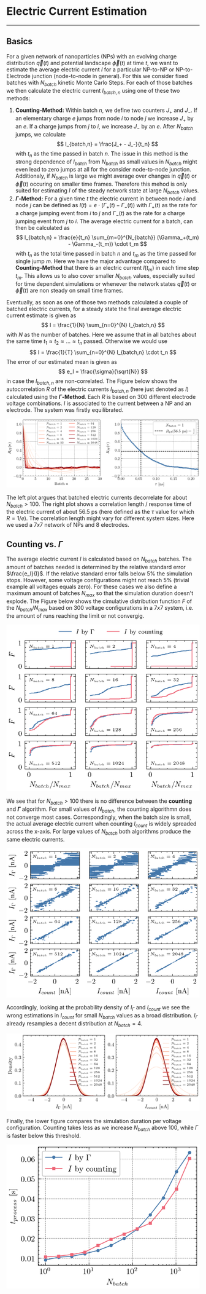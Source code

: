 # Electric Current Estimation
---
## Basics
For a given network of nanoparticles (NPs) with an evolving charge distribution $\vec{q}(t)$ and potential landscape $\vec{\phi}(t)$ at time $t$, we want to estimate the average electric current $I$ for a particular NP-to-NP or NP-to-Electrode junction (node-to-node in general). For this we consider fixed batches with $N_{batch}$ kinetic Monte Carlo Steps. For each of those batches we then calculate the electric current $I_{batch,n}$ using one of these two methods:
1. **Counting-Method:**
    Within batch $n$, we define two counters $J_+$ and $J_-$. If an elementary charge $e$ jumps from node $i$ to node $j$ we increase $J_+$ by an $e$. If a charge jumps from $j$ to $i$, we increase $J_-$ by an $e$. After $N_{batch}$ jumps, we calculate
    $$ I_{batch,n} = \frac{J_+ - J_-}{t_n} $$
    with $t_n$ as the time passed in batch $n$. The issue in this method is the strong dependence of $I_{batch}$ from $N_{batch}$ as small values in $N_{batch}$ might even lead to zero jumps at all for the consider node-to-node junction. Additionaly, if $N_{batch}$ is large we might average over changes in $\vec{q}(t)$ or $\vec{\phi}(t)$ occuring on smaller time frames. Therefore this mehod is only suited for estimating $I$ of the steady network state at large $N_{batch}$ values.  
2. **$\Gamma$-Method:**
    For a given time $t$ the electric current in between node $i$ and node $j$ can be defined as $I(t) = e \cdot (\Gamma_+(t) - \Gamma_-(t))$ with $\Gamma_+(t)$ as the rate for a charge jumping event from $i$ to $j$ and $\Gamma_-(t)$ as the rate for a charge jumping event from $j$ to $i$. The average electric current for a batch, can then be calculated as
    $$ I_{batch,n} = \frac{e}{t_n} \sum_{m=0}^{N_{batch}} (\Gamma_+(t_m) - \Gamma_-(t_m)) \cdot t_m $$
    with $t_n$ as the total time passed in batch $n$ and $t_m$ as the time passed for single jump $m$. Here we have the major advantage compared to **Counting-Method** that there is an electric current $I(t_m)$ in each time step $t_m$. This allows us to also cover smaller $N_{batch}$ values, especially suited for time dependent simulations or whenever the network states $\vec{q}(t)$ or $\vec{\phi}(t)$ are non steady on small time frames.

Eventually, as soon as one of those two methods calculated a couple of batched electric currents, for a steady state the final average electric current estimate is given as
$$ I = \frac{1}{N} \sum_{n=0}^{N} I_{batch,n} $$
with $N$ as the number of batches. Here we assume that in all batches about the same time $t_1 \approx t_2 \approx ... \approx t_n$ passed. Otherwise we would use
$$ I = \frac{1}{T} \sum_{n=0}^{N} I_{batch,n} \cdot t_n $$
The error of our estimated mean is given as 
$$ e_I = \frac{\sigma}{\sqrt{N}} $$
in case the $I_{batch,n}$ are non-correlated. The Figure below shows the autocorrelation $R$ of the electric currents $I_{batch,n}$ (here just denoted as $I$) calculated using the **$\Gamma$-Method**. Each $R$ is based on $300$ different electrode voltage combinations. $I$ is associated to the current between a NP and an electrode. The system was firstly equilibrated.

![Autocorrelation](auto_corr.png)

The left plot argues that batched electric currents decorrelate for about $N_{batch} > 100$. The right plot shows a correlation length / response time of the electric current of about $56.5$ ps (here defined as the $\tau$ value for which $R = 1/e$). The correlation length might vary for different system sizes. Here we used a $7x7$ network of NPs and $8$ electrodes.

## Counting vs. $\Gamma$
The average electric current $I$ is calculated based on $N_{batch}$ batches. The amount of batches needed is determined by the relative standard error $\frac{e_I}{I}$. If the relative standard error falls below $5\%$ the simulation stops. However, some voltage configurations might not reach $5\%$ (trivial example all voltages equals zero). For these cases we also define a maximum amount of batches $N_{max}$ so that the simulation duration doesn't explode. The Figure below shows the cimulative distribution function $F$ of the $N_{batch}/N_{max}$ based on $300$ voltage configurations in a $7x7$ system, i.e. the amount of runs reaching the limit or not convergig.  

![Cumulative Distribution](cum_dist_jumps.png)

We see that for $N_{batch} > 100$ there is no difference between the **counting** and **$\Gamma$** algorithm. For small values of $N_{batch}$, the counting algorithmn does not converge most cases.
Correspondingly, when the batch size is small, the actual average electric current when counting $I_{count}$ is widely spreaded across the x-axis. For large values of $N_{batch}$ both algorithms produce the same electric currents.

![I_vs_I](I_vs_I.png)

Accordingly, looking at the probability density of $I_\Gamma$ and $I_{count}$ we see the wrong estimations in $I_{count}$ for small $N_{batch}$ values as a broad distribution. $I_\Gamma$ already resamples a decent distribution at $N_{batch}=4$.

![I_vs_I](I_dists.png)

Finally, the lower figure compares the simulation duration per voltage configuration. Counting takes less as we increase $N_{batch}$ above $100$, while $\Gamma$ is faster below this threshold.

![Simulation Duration](simulation_duration.png)
